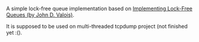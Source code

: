 A simple lock-free queue implementation based on [Implementing Lock-Free Queues (by John D. Valois)][1].

It is supposed to be used on multi-threaded tcpdump project (not finished yet :().

[1]: http://people.cs.pitt.edu/~jacklange/teaching/cs2510-f12/papers/implementing_lock_free.pdf
